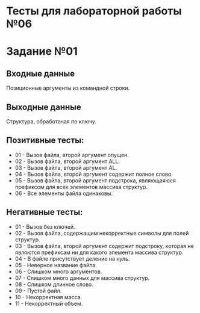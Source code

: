 # Тесты для лабораторной работы №06
# Задание №01

## Входные данные 
Позиционные аргументы из командной строки.

## Выходные данные
Структура, обработаная по ключу.

## Позитивные тесты: 
* 01 - Вызов файла, второй аргумент опущен.
* 02 - Вызов файла, второй аргумент ALL. 
* 03 - Вызов файла, второй аргумент AL.
* 04 - Вызов файла, второй аргумент содержит полное слово.
* 05 - Вызов файла, второй аргумент подстрока, являющаяюся префиксом для всех элементов массива структур.
* 06 - Все элементы файла одинаковы.

## Негативные тесты:
* 01 - Вызов без ключей.
* 02 - Вызов файла, содержащим некорректные символы для полей структур.
* 03 - Вызов файла, второй аргумент содержит подстроку, которая не являются префиксам ни для какого элемента массива структур.
* 04 - В файле присутствует деление на нуль.
* 05 - Неверное название файла.
* 06 - Слишком много аргументов.
* 07 - Слишком много данных для массива структур.
* 08 - Слишком длинное слово.
* 09 - Пустой файл.
* 10 - Некорректная масса.
* 11 - Некорректный объем.